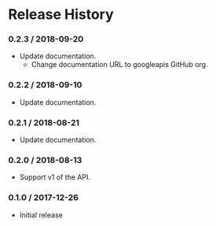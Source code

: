 # Release History

### 0.2.3 / 2018-09-20

* Update documentation.
  * Change documentation URL to googleapis GitHub org.

### 0.2.2 / 2018-09-10

* Update documentation.

### 0.2.1 / 2018-08-21

* Update documentation.

### 0.2.0 / 2018-08-13

* Support v1 of the API.

### 0.1.0 / 2017-12-26

* Initial release
